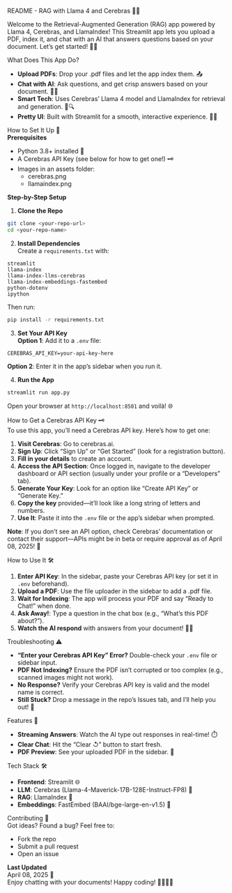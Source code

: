 
README - RAG with Llama 4 and Cerebras 🚀🤖

Welcome to the Retrieval-Augmented Generation (RAG) app powered by Llama 4, Cerebras, and LlamaIndex! This Streamlit app lets you upload a PDF, index it, and chat with an AI that answers questions based on your document. Let’s get started! 📄💬

What Does This App Do?  
- **Upload PDFs**: Drop your .pdf files and let the app index them. 📤  
- **Chat with AI**: Ask questions, and get crisp answers based on your document. 🤖💡  
- **Smart Tech**: Uses Cerebras’ Llama 4 model and LlamaIndex for retrieval and generation. 🧠🔍  
- **Pretty UI**: Built with Streamlit for a smooth, interactive experience. 🎨✨

How to Set It Up 🔧  
**Prerequisites**  
- Python 3.8+ installed 🐍  
- A Cerebras API Key (see below for how to get one!) 🗝️  
- Images in an assets folder:  
  - cerebras.png  
  - llamaindex.png  

**Step-by-Step Setup**  
1. **Clone the Repo**  
```bash
git clone <your-repo-url>
cd <your-repo-name>
```  

2. **Install Dependencies**  
Create a `requirements.txt` with:  
```plaintext
streamlit  
llama-index  
llama-index-llms-cerebras  
llama-index-embeddings-fastembed  
python-dotenv  
ipython  
```  
Then run:  
```bash
pip install -r requirements.txt
```  

3. **Set Your API Key**  
**Option 1**: Add it to a `.env` file:  
```plaintext
CEREBRAS_API_KEY=your-api-key-here
```  
**Option 2**: Enter it in the app’s sidebar when you run it.  

4. **Run the App**  
```bash
streamlit run app.py
```  
Open your browser at `http://localhost:8501` and voilà! 🌐

How to Get a Cerebras API Key 🗝️  
To use this app, you’ll need a Cerebras API key. Here’s how to get one:  
1. **Visit Cerebras**: Go to cerebras.ai.  
2. **Sign Up**: Click “Sign Up” or “Get Started” (look for a registration button).  
3. **Fill in your details** to create an account.  
4. **Access the API Section**: Once logged in, navigate to the developer dashboard or API section (usually under your profile or a “Developers” tab).  
5. **Generate Your Key**: Look for an option like “Create API Key” or “Generate Key.”  
6. **Copy the key** provided—it’ll look like a long string of letters and numbers.  
7. **Use It**: Paste it into the `.env` file or the app’s sidebar when prompted.  

**Note**: If you don’t see an API option, check Cerebras’ documentation or contact their support—APIs might be in beta or require approval as of April 08, 2025! 🔑

How to Use It 🛠️  
1. **Enter API Key**: In the sidebar, paste your Cerebras API key (or set it in `.env` beforehand).  
2. **Upload a PDF**: Use the file uploader in the sidebar to add a .pdf file.  
3. **Wait for Indexing**: The app will process your PDF and say “Ready to Chat!” when done.  
4. **Ask Away!**: Type a question in the chat box (e.g., “What’s this PDF about?”).  
5. **Watch the AI respond** with answers from your document! 🎤🤖

Troubleshooting ⚠️  
- **“Enter your Cerebras API Key” Error?** Double-check your `.env` file or sidebar input.  
- **PDF Not Indexing?** Ensure the PDF isn’t corrupted or too complex (e.g., scanned images might not work).  
- **No Response?** Verify your Cerebras API key is valid and the model name is correct.  
- **Still Stuck?** Drop a message in the repo’s Issues tab, and I’ll help you out! 💬

Features 🌟  
- **Streaming Answers**: Watch the AI type out responses in real-time! ⏱️  
- **Clear Chat**: Hit the “Clear ↺” button to start fresh.  
- **PDF Preview**: See your uploaded PDF in the sidebar. 👀

Tech Stack 🛠️  
- **Frontend**: Streamlit 🌐  
- **LLM**: Cerebras (Llama-4-Maverick-17B-128E-Instruct-FP8) 🧠  
- **RAG**: LlamaIndex 🔎  
- **Embeddings**: FastEmbed (BAAI/bge-large-en-v1.5) 🧩

Contributing 🙌  
Got ideas? Found a bug? Feel free to:  
- Fork the repo  
- Submit a pull request  
- Open an issue  

**Last Updated**  
April 08, 2025 📅  
Enjoy chatting with your documents! Happy coding! 👨‍💻👩‍💻
